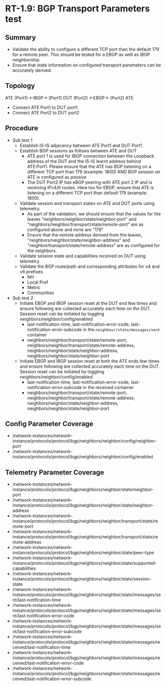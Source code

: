 # RT-1.9: BGP Transport Parameters test

## Summary
 - Validate the ability to configure a different TCP port than the default 179 for a remote peer. This should be tested for a EBGP as well as IBGP neighborship
 - Ensure that state information on configured transport parameters can be accurately derived.

## Topology
ATE (Port1) <-IBGP-> (Port1) DUT (Port2) <-EBGP-> (Port2) ATE
  - Connect ATE Port1 to DUT port1
  - Connect ATE Port2 to DUT port2

## Procedure
  - Sub test 1
    - Establish IS-IS adjacency between ATE Port1 and DUT Port1. 
    - Establish BGP sessions as follows between ATE and DUT . 
      - ATE port 1 is used for IBGP connection between the Loopback address of the DUT and the IS-IS learnt address behind ATE:Port1. Please ensure that the ATE has BGP listening on a different TCP port than 179 (example: 1800) AND BGP session on ATE is configured as *passive*
      - The DUT Port2 IP has eBGP peering with ATE port 2 IP and is receiving IPv4/6 routes. Here too for EBGP, ensure that ATE is listening on a different TCP port than default 179 (example: 1800).
    - Validate session and transport states on ATE and DUT ports using telemetry.
      - As part of the validation, we should ensure that the values for the leaves "neighbors/neighbor/state/neighbor-port" and "neighbors/neighbor/transport/state/remote-port" are as configured above and none are "179"
      - Ensure that the remote address derived from the leaves, "neighbors/neighbor/state/neighbor-address" and "neighbor/transport/state/remote-address" are as configured for the neighbors.
    - Validate session state and capabilities received on DUT using telemetry.
    - Validate the BGP route/path and corresponding attributes for v4 and v6 prefixes
      - NH
      - Local Pref
      - Metric
      - Communities
  - Sub test 2
    - Initiate EBGP and IBGP session reset at the DUT end few times and ensure following are collected accurately each time on the DUT. Session reset can be initiated by toggling neighbors/neighbor/config/enabled
      - last-notification-time, last-notification-error-code, last-notification-error-subcode in the `neighbour/state/messages/sent` container
      - neighbors/neighbor/transport/state/remote-port, neighbors/neighbor/transport/state/remote-address, neighbors/neighbor/state/neighbor-address, neighbors/neighbor/state/neighbor-port
    - Initiate EBGP and IBGP session reset at both the ATE ends few times and ensure following are collected accurately each time on the DUT. Session reset can be initiated by toggling neighbors/neighbor/config/enabled
      - last-notification-time, last-notification-error-code, last-notification-error-subcode in the received container
      - neighbors/neighbor/transport/state/remote-port, neighbors/neighbor/transport/state/remote-address, neighbors/neighbor/state/neighbor-address, neighbors/neighbor/state/neighbor-port

## Config Parameter Coverage
  - /network-instances/network-instance/protocols/protocol/bgp/neighbors/neighbor/config/neighbor-port
  - /network-instances/network-instance/protocols/protocol/bgp/neighbors/neighbor/config/enabled

## Telemetry Parameter Coverage
  - /network-instances/network-instance/protocols/protocol/bgp/neighbors/neighbor/state/neighbor-port
  - /network-instances/network-instance/protocols/protocol/bgp/neighbors/neighbor/state/neighbor-address
  - /network-instances/network-instance/protocols/protocol/bgp/neighbors/neighbor/transport/state/remote-port
  - /network-instances/network-instance/protocols/protocol/bgp/neighbors/neighbor/transport/state/remote-address
  - /network-instances/network-instance/protocols/protocol/bgp/neighbors/neighbor/state/peer-type
  - /network-instances/network-instance/protocols/protocol/bgp/neighbors/neighbor/state/supported-capabilities
  - /network-instances/network-instance/protocols/protocol/bgp/neighbors/neighbor/state/session-state
  - /network-instances/network-instance/protocols/protocol/bgp/neighbors/neighbor/state/messages/sent/last-notification-time
  - /network-instances/network-instance/protocols/protocol/bgp/neighbors/neighbor/state/messages/sent/last-notification-error-code
  - /network-instances/network-instance/protocols/protocol/bgp/neighbors/neighbor/state/messages/sent/last-notification-error-subcode
  - /network-instances/network-instance/protocols/protocol/bgp/neighbors/neighbor/state/messages/received/last-notification-time
  - /network-instances/network-instance/protocols/protocol/bgp/neighbors/neighbor/state/messages/received/last-notification-error-code
  - /network-instances/network-instance/protocols/protocol/bgp/neighbors/neighbor/state/messages/received/last-notification-error-subcode

